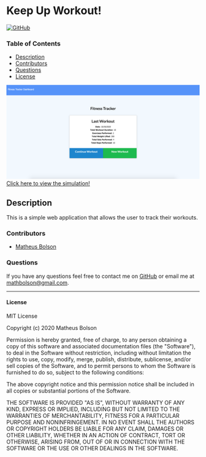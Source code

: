 # Keep Up Workout!
[![GitHub](https://img.shields.io/github/license/NTKonzen/README-Generator)](#license)

### Table of Contents
* [Description](#description)
* [Contributors](#contributors) 
* [Questions](#questions)
* [License](#license)

[![Heroku](./public/assets/heroku.png)](https://peaceful-forest-93935.herokuapp.com/)
[Click here to view the simulation!](https://peaceful-forest-93935.herokuapp.com/)

## Description ##

This is a simple web application that allows the user to track their workouts.

### Contributors

* [Matheus Bolson](https://github.com/mathbolson)

### Questions
If you have any questions feel free to contact me on [GitHub](https://github.com/mathbolson) or email me at mathbolson@gmail.com.

---
#### License

MIT License

Copyright (c) 2020 Matheus Bolson

Permission is hereby granted, free of charge, to any person obtaining a copy
of this software and associated documentation files (the "Software"), to deal
in the Software without restriction, including without limitation the rights
to use, copy, modify, merge, publish, distribute, sublicense, and/or sell
copies of the Software, and to permit persons to whom the Software is
furnished to do so, subject to the following conditions:

The above copyright notice and this permission notice shall be included in all
copies or substantial portions of the Software.

THE SOFTWARE IS PROVIDED "AS IS", WITHOUT WARRANTY OF ANY KIND, EXPRESS OR
IMPLIED, INCLUDING BUT NOT LIMITED TO THE WARRANTIES OF MERCHANTABILITY,
FITNESS FOR A PARTICULAR PURPOSE AND NONINFRINGEMENT. IN NO EVENT SHALL THE
AUTHORS OR COPYRIGHT HOLDERS BE LIABLE FOR ANY CLAIM, DAMAGES OR OTHER
LIABILITY, WHETHER IN AN ACTION OF CONTRACT, TORT OR OTHERWISE, ARISING FROM,
OUT OF OR IN CONNECTION WITH THE SOFTWARE OR THE USE OR OTHER DEALINGS IN THE
SOFTWARE.